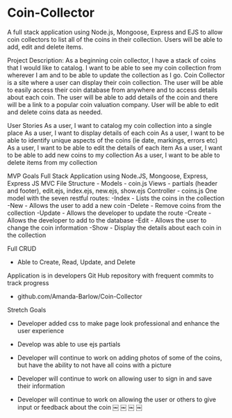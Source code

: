 # Coin-Collector
A full stack application using Node.js, Mongoose, Express and EJS to allow coin collectors to list all of the coins in their collection.  Users will be able to add, edit and delete items.

Project Description: As a beginning coin collector, I have a stack of coins that I would like to catalog. I want to be able to see my coin collection from wherever I am and to be able to update the collection as I go. Coin Collector is a site where a user can display their coin collection. The user will be able to easily access their coin database from anywhere and to access details about each coin. The user will be able to add details of the coin and there will be a link to a popular coin valuation company. User will be able to edit and delete coins data as needed.

User Stories
As a user, I want to catalog my coin collection into a single place
As a user, I want to display details of each coin
As a user, I want to be able to identify unique aspects of the coins (ie date, markings, errors etc)
As a user, I want to be able to edit the details of each item
As a user, I want to be able to add new coins to my collection
As a user, I want to be able to delete items from my collection

MVP Goals
Full Stack Application using Node.JS, Mongoose, Express, Express JS
MVC File Structure - 
    Models - coin.js
    Views - partials (header and footer), edit.ejs, index.ejs, new.ejs, show.ejs
    Controller - coins.js
One model with the seven restful routes:
-Index - Lists the coins in the collection
-New - Allows the user to add a new coin
-Delete - Remove coins from the collection
-Update - Allows the developer to update the route
-Create - Allows the developer to add to the database
-Edit - Allows the user to change the coin information
-Show - Display the details about each coin in the collection

Full CRUD
- Able to Create, Read, Update, and Delete

Application is in developers Git Hub repository with frequent commits to track progress
- github.com/Amanda-Barlow/Coin-Collector

Stretch Goals
- Developer added css to make page look professional and enhance the user experience
- Develop was able to use ejs partials

- Developer will continue to work on adding photos of some of the coins, but have the ability to not have all coins with a picture
- Developer will continue to work on allowing user to sign in and save their information
- Developer will continue to work on allowing the user or others to give input or feedback about the coin
￼
￼
￼
￼
